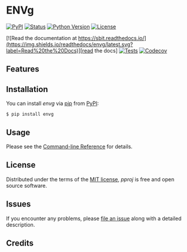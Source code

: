 # ENVg

[![PyPI](https://img.shields.io/pypi/v/envg.svg)][pypi status]
[![Status](https://img.shields.io/pypi/status/envg.svg)][pypi status]
[![Python Version](https://img.shields.io/pypi/pyversions/envg)][pypi status]
[![License](https://img.shields.io/pypi/l/envg)][license]

[![Read the documentation at https://sbit.readthedocs.io/](https://img.shields.io/readthedocs/envg/latest.svg?label=Read%20the%20Docs)][read the docs]
[![Tests](https://github.com/j5pu/envg/workflows/Tests/badge.svg)][tests]
[![Codecov](https://codecov.io/gh/j5pu/envg/branch/main/graph/badge.svg)][codecov]

[pypi status]: https://pypi.org/project/envg/

[read the docs]: https://envg.readthedocs.io/

[tests]: https://github.com/j5pu/envg/actions?workflow=Tests

[codecov]: https://app.codecov.io/gh/j5pu/envg

[pre-commit]: https://github.com/pre-commit/pre-commit

[black]: https://github.com/psf/black

## Features

## Installation

You can install _envg_ via [pip] from [PyPI]:

```console
$ pip install envg
```

## Usage

Please see the [Command-line Reference] for details.

## License

Distributed under the terms of the [MIT license][license],
_pproj_ is free and open source software.

## Issues

If you encounter any problems,
please [file an issue] along with a detailed description.

## Credits

[@j5pu]: https://github.com/j5pu

[pypi]: https://pypi.org/

[file an issue]: https://github.com/j5pu/pproj/issues

[pip]: https://pip.pypa.io/

<!-- github-only -->

[license]: https://github.com/j5pu/pproj/blob/main/LICENSE

[command-line reference]: https://pproj.readthedocs.io/en/latest/usage.html
